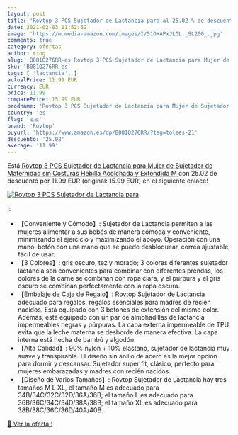```yaml
---
layout: post
title: 'Rovtop 3 PCS Sujetador de Lactancia para al 25.02 % de descuento'
date: 2021-02-03 11:52:52
image: 'https://m.media-amazon.com/images/I/51O+APxJLGL._SL200_.jpg'
comments: true
category: ofertas
author: ring
slug: 'B081Q276RR-es Rovtop 3 PCS Sujetador de Lactancia para Mujer de...'
sku: 'B081Q276RR-es'
tags: [ 'lactancia', ]
actualPrice: 11.99 EUR
currency: EUR
price: 11.99
comparePrice: 15.99 EUR
prodname: 'Rovtop 3 PCS Sujetador de Lactancia para Mujer de Sujetador de Maternidad sin Costuras Hebilla Acolchada y Extendida  M '
country: 'es'
flag: '🇪🇸'
brand: 'Rovtop'
buyurl: 'https://www.amazon.es/dp/B081Q276RR/?tag=tolees-21'
descuento: '25.02'
average: '11.99'
---
```


Está [Rovtop 3 PCS Sujetador de Lactancia para Mujer de Sujetador de Maternidad sin Costuras Hebilla Acolchada y Extendida  M ](https://www.amazon.es/dp/B081Q276RR/?tag=tolees-21) con 25.02 de descuento por 11.99 EUR (original: 15.99 EUR) en el siguiente enlace!

[![Rovtop 3 PCS Sujetador de Lactancia para](https://m.media-amazon.com/images/I/51O+APxJLGL._SL200_.jpg)](https://www.amazon.es/dp/B081Q276RR/?tag=tolees-21)

ℹ️:

- 【Conveniente y Cómodo】: Sujetador de Lactancia permiten a las mujeres alimentar a sus bebés de manera cómoda y conveniente, minimizando el ejercicio y maximizando el apoyo. Operación con una mano: botón con una mano que se puede desbloquear, correa ajustable, fácil de usar.
- 【3 Colores】: gris oscuro, tez y morado; 3 colores diferentes sujetador lactancia son convenientes para combinar con diferentes prendas, los colores de la carne se combinan con ropa clara, y el púrpura y el gris oscuro se combinan perfectamente con la ropa oscura.
- 【Embalaje de Caja de Regalo】: Rovtop Sujetador de Lactancia adecuado para regalos, regalos esenciales para madres de recién nacidos. Está equipado con 3 botones de extensión del mismo color. Además, está equipado con un par de almohadillas de lactancia impermeables negras y púrpuras. La capa externa impermeable de TPU evita que la leche materna se desborde de manera efectiva. La capa interna está hecha de bambú y algodón.
- 【Alta Calidad】: 90% nylon + 10% elastano, sujetador de lactancia muy suave y transpirable. El diseño sin anillo de acero es la mejor opción para dormir y descansar. Sujetador super fit, clásico, perfecto para mujeres embarazadas y madres con recién nacidos.
- 【Diseño de Varios Tamaños】: Rovtop Sujetador de Lactancia hay tres tamaños M L XL, el tamaño M es adecuado para 34B/34C/32C/32D/36A/36B; el tamaño L es adecuado para 36B/36C/34C/34D/38A/38B; el tamaño XL es adecuado para 38B/38C/36C/36D/40A/40B.

[🛒 Ver la oferta!!](https://www.amazon.es/dp/B081Q276RR/?tag=tolees-21)
